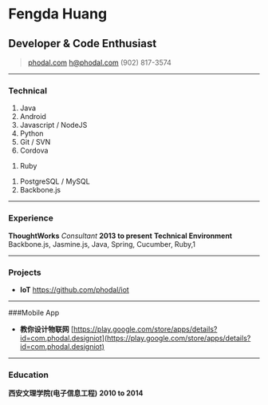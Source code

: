 # Fengda Huang
##  Developer & Code Enthusiast

> [phodal.com](http://www.phodal.com)
> [h@phodal.com](mailto:h@phodal.com)
> (902) 817-3574

------

### Technical

1. Java
1. Android
1. Javascript / NodeJS
1. Python
1. Git / SVN
1. Cordova
<!-- 1. Spring / Wicket -->
1. Ruby
<!-- 1. Weblogic / Websphere -->
<!-- 1. Tomcat / Jetty -->
<!-- 1. Oracle DB / MSSQL -->
1. PostgreSQL / MySQL
1. Backbone.js

------

### Experience

**ThoughtWorks** *Consultant* __2013 to present__
	**Technical Environment** Backbone.js, Jasmine.js, Java, Spring, Cucumber, Ruby,1

------

### Projects

* **IoT**
	<a href=https://github.com/phodal/iot class=not-printed>https://github.com/phodal/iot</a>

------

###Mobile App

* **教你设计物联网**
    [https://play.google.com/store/apps/details?id=com.phodal.designiot](https://play.google.com/store/apps/details?id=com.phodal.designiot)

------

### Education

**西安文理学院(电子信息工程)** __2010 to 2014__
